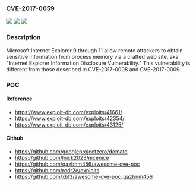 ### [CVE-2017-0059](https://cve.mitre.org/cgi-bin/cvename.cgi?name=CVE-2017-0059)
![](https://img.shields.io/static/v1?label=Product&message=Internet%20Explorer&color=blue)
![](https://img.shields.io/static/v1?label=Version&message=n%2Fa&color=blue)
![](https://img.shields.io/static/v1?label=Vulnerability&message=Information%20Disclosure&color=brighgreen)

### Description

Microsoft Internet Explorer 9 through 11 allow remote attackers to obtain sensitive information from process memory via a crafted web site, aka "Internet Explorer Information Disclosure Vulnerability." This vulnerability is different from those described in CVE-2017-0008 and CVE-2017-0009.

### POC

#### Reference
- https://www.exploit-db.com/exploits/41661/
- https://www.exploit-db.com/exploits/42354/
- https://www.exploit-db.com/exploits/43125/

#### Github
- https://github.com/googleprojectzero/domato
- https://github.com/lnick2023/nicenice
- https://github.com/qazbnm456/awesome-cve-poc
- https://github.com/redr2e/exploits
- https://github.com/xbl3/awesome-cve-poc_qazbnm456

